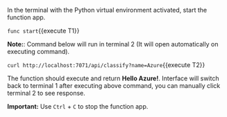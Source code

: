 In the terminal with the Python virtual environment activated, start the function app.

`func start`{{execute T1}}

**Note:**: Command below will run in terminal 2 (It will open automatically on executing command). 

`curl http://localhost:7071/api/classify?name=Azure`{{execute T2}}

The function should execute and return **Hello Azure!**. Interface will switch back to terminal 1 after executing above command, you can manually click terminal 2 to see response.

**Important:** Use `Ctrl` + `C` to stop the function app.